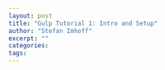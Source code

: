 ```yaml
---
layout: post
title: "Gulp Tutorial 1: Intro and Setup"
author: "Stefan Imhoff"
excerpt: ""
categories:
tags:
---
```



